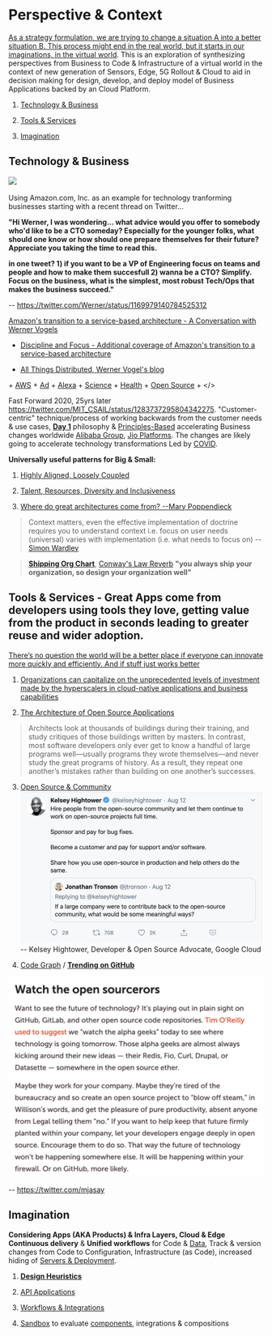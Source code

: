 # Perspective & Context

[As a strategy formulation, we are trying to change a situation A into a better situation B. This process might end in the real world, but it starts in our imaginations, in the virtual world](https://info.container-solutions.com/patterns-maps). This is an exploration of synthesizing perspectives from Business to Code & Infrastructure of a virtual world in the context of new generation of Sensors, Edge, 5G Rollout & Cloud to aid in decision making for design, develop, and deploy model of Business Applications backed by an Cloud Platform.

1. [Technology & Business](#technology--business)

2. [Tools & Services](#tools--services)

3. [Imagination](#imagination)

## Technology & Business

![](images/Werner.png)

Using Amazon.com, Inc. as an example for technology tranforming businesses starting with a recent thread on Twitter...

**"Hi Werner, I was wondering... what advice would you offer to somebody who'd like to be a CTO someday? Especially for the younger folks, what should one know or how should one prepare themselves for their future? Appreciate you taking the time to read this.**

**in one tweet? 1) if you want to be a VP of Engineering focus on teams and people and how to make them succesfull 2) wanna be a CTO? Simplify.  Focus on the business, what is the simplest, most robust Tech/Ops that makes the business succeed."**

-- https://twitter.com/Werner/status/1169979140784525312

[Amazon's transition to a service-based architecture - A Conversation with Werner Vogels](https://queue.acm.org/detail.cfm?id=1142065)

+ [Discipline and Focus - Additional coverage of Amazon's transition to a service-based architecture](https://queue.acm.org/detail.cfm?id=1388773)

+ [All Things Distributed, Werner Vogel's blog](https://www.allthingsdistributed.com/)

\+ [AWS](https://aws.amazon.com/) + [Ad](https://advertising.amazon.com/) + [Alexa](https://developer.amazon.com/en-US/alexa) + [Science](https://www.amazon.science/) + [Health](https://amazon.care/) + [Open Source](https://amzn.github.io/) + </>

Fast Forward 2020, 25yrs later https://twitter.com/MIT_CSAIL/status/1283737295804342275. "Customer-centric" technique/process of working backwards from the customer needs & use cases, [**Day 1**](https://www.sec.gov/Archives/edgar/data/1018724/000119312517120198/d373368dex991.htm) philosophy & [Principles-Based](https://aws.amazon.com/blogs/enterprise-strategy/why-digital-organizations-are-principles-based/) accelerating Business changes worldwide [Alibaba Group](https://en.wikipedia.org/wiki/Alibaba_Group), [Jio Platforms](https://en.wikipedia.org/wiki/Jio_Platforms). The changes are likely going to accelerate technology transformations Led by [COVID](images/COVID.png). 

**Universally useful patterns for Big & Small:**

1. [Highly Aligned, Loosely Coupled](https://jobs.netflix.com/culture)

2. [Talent, Resources, Diversity and Inclusiveness](https://github.com/jamiehannaford/diversity)

3. [Where do great architectures come from? --Mary Poppendieck](https://www.oreilly.com/radar/where-do-great-architectures-come-from/)

> Context matters, even the effective implementation of doctrine requires you to understand context i.e. focus on user needs (universal) varies with implementation (i.e. what needs to focus on)
-- [Simon Wardley](https://twitter.com/swardley)

> [**Shipping Org Chart**](https://lightstep.com/blog/the-only-good-reason-to-adopt-microservices/), [Conway's Law Reverb](http://ruthmalan.com/Journal/2014/2014JournalMay.htm#Conways_Law) **"you always ship your organization, so design your organization well"** 

## Tools & Services - Great Apps come from developers using tools they love, getting value from the product in seconds leading to greater reuse and wider adoption. 

[There’s no question the world will be a better place if everyone can innovate more quickly and efficiently. And if stuff just works better](https://aws.amazon.com/builders-library)

1. [Organizations can capitalize on the unprecedented levels of investment made by the hyperscalers in cloud-native applications and business capabilities]( https://leadingedgeforum.com/research/constructing-cloud-native-business-capabilities-if-you-think-cloud-is-only-about-it-infrastructure-you-seriously-need-to-think-again/)

2. [The Architecture of Open Source Applications](http://aosabook.org/en/index.html)

> Architects look at thousands of buildings during their training, and study critiques of those buildings written by masters. In contrast, most software developers only ever get to know a handful of large programs well—usually programs they wrote themselves—and never study the great programs of history. As a result, they repeat one another’s mistakes rather than building on one another’s successes.

3. [Open Source & Community](https://www.youtube.com/watch?v=jiaLsxjBeOQ)
![](images/open%20source%20%26%20large%20company.png)
-- Kelsey Hightower, Developer & Open Source Advocate, Google Cloud

4. [Code Graph](https://about.sourcegraph.com/about) / [**Trending on GitHub**](https://github.com/trending)

![](images/open%20source.jpeg)

-- https://twitter.com/mjasay 

## Imagination

**Considering Apps (AKA Products) & Infra Layers, Cloud & Edge Continuous delivery** & **Unified workflows** for Code & [Data](https://accelst.com/the-quest-for-the-holy-grail-of-git-for-data/), Track & version changes from Code to Configuration, Infrastructure (as Code), increased hiding of [Servers & Deployment](https://medium.com/@hellerstein/the-state-of-the-serverless-art-78a4f02951eb).

1. [**Design Heuristics**](Patterns/Stuff.md)

2. [API Applications](System/API.md)  

3. [Workflows & Integrations](Patterns/Workflows.md)

4. [Sandbox](Labs/Sandbox.md) to evaluate [components](https://martinfowler.com/articles/microservices.html#ComponentizationViaServices), integrations & compositions
